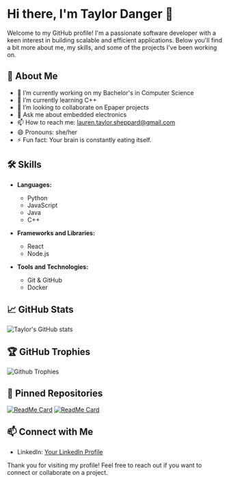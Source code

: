 # Hi there, I'm Taylor Danger 👋

Welcome to my GitHub profile! I'm a passionate software developer with a keen interest in building scalable and efficient applications. Below you'll find a bit more about me, my skills, and some of the projects I've been working on.

## 🚀 About Me

- 🔭 I’m currently working on my Bachelor's in Computer Science 
- 🌱 I’m currently learning C++
- 👯 I’m looking to collaborate on Epaper projects
- 💬 Ask me about embedded electronics
- 📫 How to reach me: lauren.taylor.sheppard@gmail.com
- 😄 Pronouns: she/her
- ⚡ Fun fact: Your brain is constantly eating itself.

## 🛠️ Skills

- **Languages:**
  - Python
  - JavaScript
  - Java
  - C++

- **Frameworks and Libraries:**
  - React
  - Node.js

- **Tools and Technologies:**
  - Git & GitHub
  - Docker
    
## 📈 GitHub Stats

![Taylor's GitHub stats](https://github-readme-stats.vercel.app/api?username=taylordanger&show_icons=true&theme=radical)

## 🏆 GitHub Trophies

![Github Trophies](https://github-profile-trophy.vercel.app/?username=taylordanger&theme=radical)

## 📌 Pinned Repositories

[![ReadMe Card](https://github-readme-stats.vercel.app/api/pin/?username=taylordanger&repo=repo-name&theme=radical)](https://github.com/taylordanger/repo-name)
[![ReadMe Card](https://github-readme-stats.vercel.app/api/pin/?username=taylordanger&repo=repo-name&theme=radical)](https://github.com/taylordanger/repo-name)

## 📫 Connect with Me

- LinkedIn: [Your LinkedIn Profile](https://www.linkedin.com/in/taylorsheppard)

Thank you for visiting my profile! Feel free to reach out if you want to connect or collaborate on a project.
